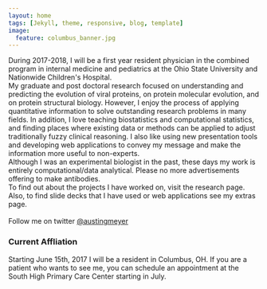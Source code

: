 ```yaml
---
layout: home
tags: [Jekyll, theme, responsive, blog, template]
image:
  feature: columbus_banner.jpg
---
```


During 2017-2018, I will be a first year resident physician in the combined program in internal medicine and pediatrics at the Ohio State University and Nationwide Children's Hospital. 
<br>
My graduate and post doctoral research focused on understanding and predicting the evolution of viral proteins, on protein molecular evolution, and on protein structural biology. However, I enjoy the process of applying quantitative information to solve outstanding research problems in many fields. In addition, I love teaching biostatistics and computational statistics, and finding places where existing data or methods can be applied to adjust traditionally fuzzy clinical reasoning. I also like using new presentation tools and developing web applications to convey my message and make the information more useful to non-experts.
<br>
Although I was an experimental biologist in the past, these days my work is entirely computational/data analytical. Please no more advertisements offering to make antibodies.
<br>
To find out about the projects I have worked on, visit the research page. Also, to find slide decks that I have used or web applications see my extras page.
<br>  
Follow me on twitter <a href="https://twitter.com/austingmeyer">@austingmeyer</a>

### Current Affliation
Starting June 15th, 2017 I will be a resident in Columbus, OH. If you are a patient who wants to see me, you can schedule an appointment at the South High Primary Care Center starting in July.
